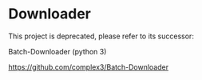 # Downloader

This project is deprecated, please refer to its successor:

Batch-Downloader (python 3)

https://github.com/complex3/Batch-Downloader
